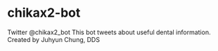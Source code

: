 # chikax2-bot
Twitter @chikax2_bot
This bot tweets about useful dental information.
Created by Juhyun Chung, DDS